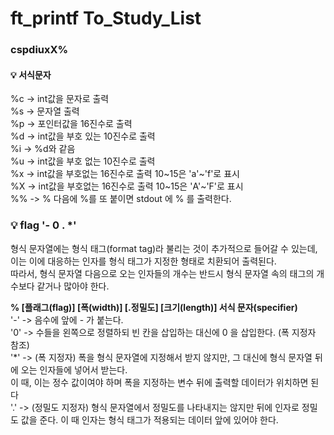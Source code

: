 # ft\_printf To\_Study\_List
   
### cspdiuxX%
   
#### :bulb: 서식문자
%c -> int값을 문자로 출력   
%s -> 문자열 출력   
%p -> 포인터값을 16진수로 출력   
%d -> int값을 부호 있는 10진수로 출력   
%i -> %d와 같음   
%u -> int값을 부호 없는 10진수로 출력   
%x -> int값을 부호없는 16진수로 출력  10\~15은  'a'\~'f'로 표시   
%X -> int값을 부호없는 16진수로 출력  10\~15은  'A'\~'F'로 표시  
%% -> % 다음에 %를 또 붙이면 stdout 에 % 를 출력한다.
   
    
### :bulb: flag '- 0 . \*'
   
형식 문자열에는 형식 태그(format tag)라 불리는 것이 추가적으로 들어갈 수 있는데, 이는 이에 대응하는 인자를 형식 태그가 지정한 형태로 치환되어 출력된다.   
따라서, 형식 문자열 다음으로 오는 인자들의 개수는 반드시 형식 문자열 속의 태그의 개수보다 같거나 많아야 한다.   
   
**% \[플래그(flag)] \[폭(width)] \[.정밀도] \[크기(length)] 서식 문자(specifier)**   
\'-' -> 음수에 앞에 - 가 붙는다.   
'0' -> 수들을 왼쪽으로 정렬하되 빈 칸을 삽입하는 대신에 0 을 삽입한다. (폭 지정자 참조)   
'\*' -> (폭 지정자) 폭을 형식 문자열에 지정해서 받지 않지만, 그 대신에 형식 문자열 뒤에 오는 인자들에 넣어서 받는다.   
이 때, 이는 정수 값이여야 하며 폭을 지정하는 변수 뒤에 출력할 데이터가 위치하면 된다   
'.' -> (정밀도 지정자) 형식 문자열에서 정밀도를 나타내지는 않지만 뒤에 인자로 정밀도 값을 준다. 이 때 인자는 형식 태그가 적용되는 데이터 앞에 있어야 한다.   
